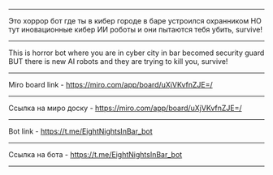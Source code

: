 ________________________________
Это хоррор бот где ты в кибер городе в баре устроился охранником НО тут иновационные кибер ИИ роботы и они пытаются тебя убить, survive!
_________________________________
This is horror bot where you are in cyber city in bar becomed security guard BUT there is new AI robots and they are trying to kill you, survive!



___________________________________
Miro board link - https://miro.com/app/board/uXjVKvfnZJE=/
___________________________________
Ссылка на миро доску - https://miro.com/app/board/uXjVKvfnZJE=/



__________________________________
Bot link - https://t.me/EightNightsInBar_bot
__________________________________
Ссылка на бота - https://t.me/EightNightsInBar_bot
________________________________
